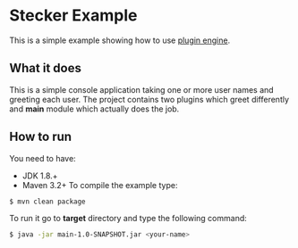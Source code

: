 # Stecker Example
This is a simple example showing how to use [plugin engine](https://github.com/meridor/stecker).
## What it does
This is a simple console application taking one or more user names and greeting each user. The project contains two plugins which greet differently and **main** module which actually does the job.

## How to run
You need to have:
* JDK 1.8.+
* Maven 3.2+
To compile the example type:
```bash
$ mvn clean package
```
To run it go to **target** directory and type the following command:
```bash
$ java -jar main-1.0-SNAPSHOT.jar <your-name>
```
